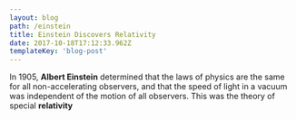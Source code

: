 ```yaml
---
layout: blog
path: /einstein
title: Einstein Discovers Relativity
date: 2017-10-18T17:12:33.962Z
templateKey: 'blog-post'
---
```

In 1905, **Albert Einstein** determined that the laws of physics are the same for all non-accelerating observers, and that the speed of light in a vacuum was independent of the motion of all observers. This was the theory of special **relativity**
